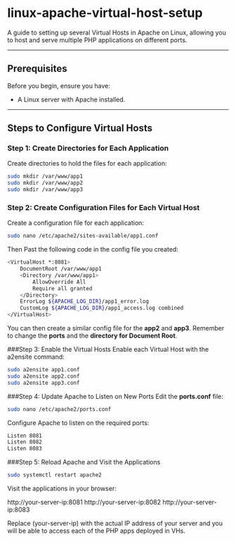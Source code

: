 # linux-apache-virtual-host-setup
A guide to setting up several Virtual Hosts in Apache on Linux, allowing you to host and serve multiple PHP applications on different ports.

---

## Prerequisites
Before you begin, ensure you have:
- A Linux server with Apache installed.

---

## Steps to Configure Virtual Hosts

### Step 1: Create Directories for Each Application
Create directories to hold the files for each application:

```bash
sudo mkdir /var/www/app1
sudo mkdir /var/www/app2
sudo mkdir /var/www/app3
```

### Step 2: Create Configuration Files for Each Virtual Host
Create a configuration file for each application:

```bash
sudo nano /etc/apache2/sites-available/app1.conf
```
Then Past the following code in the config file you created:

```bash
<VirtualHost *:8081>
    DocumentRoot /var/www/app1
    <Directory /var/www/app1>
        AllowOverride All
        Require all granted
    </Directory>
    ErrorLog ${APACHE_LOG_DIR}/app1_error.log
    CustomLog ${APACHE_LOG_DIR}/app1_access.log combined
</VirtualHost>
```
You can then create a similar config file for the **app2** and **app3**. Remember to change the **ports** and the **directory for Document Root**.

###Step 3: Enable the Virtual Hosts
Enable each Virtual Host with the a2ensite command:

```bash
sudo a2ensite app1.conf
sudo a2ensite app2.conf
sudo a2ensite app3.conf
```
###Step 4: Update Apache to Listen on New Ports
Edit the **ports.conf** file:
```bash
sudo nano /etc/apache2/ports.conf
````
Configure Apache to listen on the required ports:

```bash
Listen 8081
Listen 8082
Listen 8083

````

###Step 5: Reload Apache and Visit the Applications
```bash
sudo systemctl restart apache2
```
Visit the applications in your browser:

http://your-server-ip:8081
http://your-server-ip:8082
http://your-server-ip:8083

Replace (your-server-ip) with the actual IP address of your server and you will be able to access each of the PHP apps deployed in VHs.
